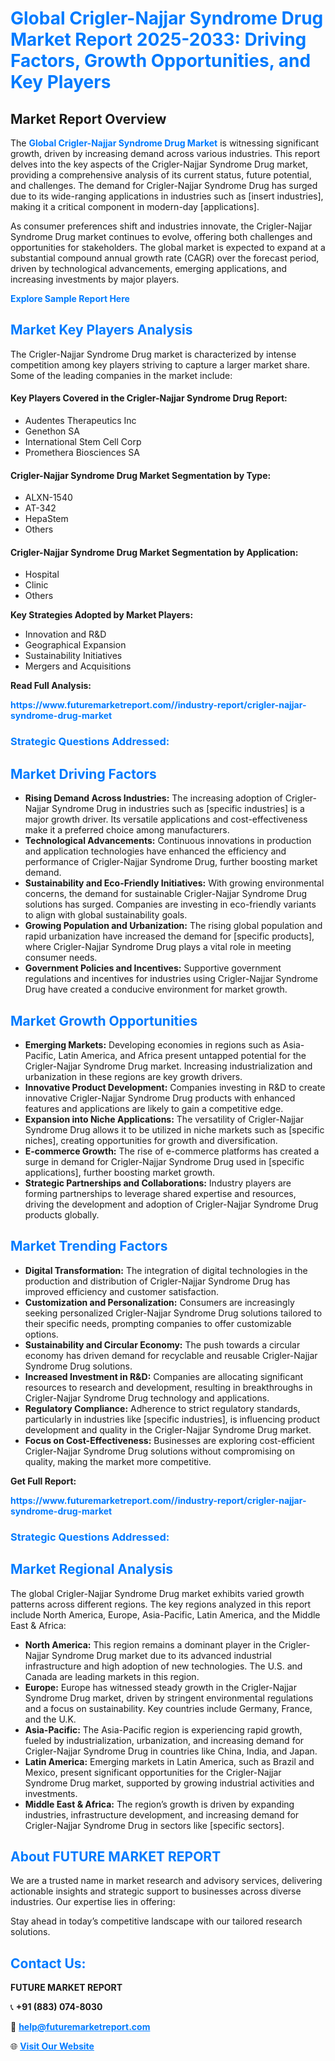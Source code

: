 <h1 style="color: #007BFF;">Global Crigler-Najjar Syndrome Drug Market Report 2025-2033: Driving Factors, Growth Opportunities, and Key Players</h1>

<section id="overview">
<h2>Market Report Overview</h2>
<p>The <a href="https://www.futuremarketreport.com//industry-report/crigler-najjar-syndrome-drug-market" style="color: #007BFF; text-decoration: none;"><strong>Global Crigler-Najjar Syndrome Drug Market</strong></a> is witnessing significant growth, driven by increasing demand across various industries. This report delves into the key aspects of the Crigler-Najjar Syndrome Drug market, providing a comprehensive analysis of its current status, future potential, and challenges. The demand for Crigler-Najjar Syndrome Drug has surged due to its wide-ranging applications in industries such as [insert industries], making it a critical component in modern-day [applications].</p>
<p>As consumer preferences shift and industries innovate, the Crigler-Najjar Syndrome Drug market continues to evolve, offering both challenges and opportunities for stakeholders. The global market is expected to expand at a substantial compound annual growth rate (CAGR) over the forecast period, driven by technological advancements, emerging applications, and increasing investments by major players.</p>
</section>

<section id="overview">
<p><a href="https://www.futuremarketreport.com//request-sample/reportId=86224" style="color: #007BFF; text-decoration: none;"><strong>Explore Sample Report Here</strong></a></p>
</section>

<section id="key-players">
<h2 style="color: #007BFF;">Market Key Players Analysis</h2>
<p>The Crigler-Najjar Syndrome Drug market is characterized by intense competition among key players striving to capture a larger market share. Some of the leading companies in the market include:</p>
<h4>Key Players Covered in the Crigler-Najjar Syndrome Drug Report:</h4>
<ul><li>Audentes Therapeutics Inc</li><li>Genethon SA</li><li>International Stem Cell Corp</li><li>Promethera Biosciences SA</li></ul>
<h4>Crigler-Najjar Syndrome Drug Market Segmentation by Type:</h4>
<ul><li>ALXN-1540</li><li>AT-342</li><li>HepaStem</li><li>Others</li></ul>

<h4>Crigler-Najjar Syndrome Drug Market Segmentation by Application:</h4>
<ul><li>Hospital</li><li>Clinic</li><li>Others</li></ul>
<p><strong>Key Strategies Adopted by Market Players:</strong></p>
<ul>
<li>Innovation and R&D</li>
<li>Geographical Expansion</li>
<li>Sustainability Initiatives</li>
<li>Mergers and Acquisitions</li>
</ul>
</section>

<section>
<p><strong>Read Full Analysis: </strong></p><a href="https://www.futuremarketreport.com//industry-report/crigler-najjar-syndrome-drug-market" style="color: #007BFF; text-decoration: none;"><strong>https://www.futuremarketreport.com//industry-report/crigler-najjar-syndrome-drug-market</strong></a>
<h3 style="color: #007BFF;">Strategic Questions Addressed:</h3>
</section>

<section id="driving-factors">
<h2 style="color: #007BFF;">Market Driving Factors</h2>
<ul>
<li><strong>Rising Demand Across Industries:</strong> The increasing adoption of Crigler-Najjar Syndrome Drug in industries such as [specific industries] is a major growth driver. Its versatile applications and cost-effectiveness make it a preferred choice among manufacturers.</li>
<li><strong>Technological Advancements:</strong> Continuous innovations in production and application technologies have enhanced the efficiency and performance of Crigler-Najjar Syndrome Drug, further boosting market demand.</li>
<li><strong>Sustainability and Eco-Friendly Initiatives:</strong> With growing environmental concerns, the demand for sustainable Crigler-Najjar Syndrome Drug solutions has surged. Companies are investing in eco-friendly variants to align with global sustainability goals.</li>
<li><strong>Growing Population and Urbanization:</strong> The rising global population and rapid urbanization have increased the demand for [specific products], where Crigler-Najjar Syndrome Drug plays a vital role in meeting consumer needs.</li>
<li><strong>Government Policies and Incentives:</strong> Supportive government regulations and incentives for industries using Crigler-Najjar Syndrome Drug have created a conducive environment for market growth.</li>
</ul>
</section>

<section id="growth-opportunities">
<h2 style="color: #007BFF;">Market Growth Opportunities</h2>
<ul>
<li><strong>Emerging Markets:</strong> Developing economies in regions such as Asia-Pacific, Latin America, and Africa present untapped potential for the Crigler-Najjar Syndrome Drug market. Increasing industrialization and urbanization in these regions are key growth drivers.</li>
<li><strong>Innovative Product Development:</strong> Companies investing in R&D to create innovative Crigler-Najjar Syndrome Drug products with enhanced features and applications are likely to gain a competitive edge.</li>
<li><strong>Expansion into Niche Applications:</strong> The versatility of Crigler-Najjar Syndrome Drug allows it to be utilized in niche markets such as [specific niches], creating opportunities for growth and diversification.</li>
<li><strong>E-commerce Growth:</strong> The rise of e-commerce platforms has created a surge in demand for Crigler-Najjar Syndrome Drug used in [specific applications], further boosting market growth.</li>
<li><strong>Strategic Partnerships and Collaborations:</strong> Industry players are forming partnerships to leverage shared expertise and resources, driving the development and adoption of Crigler-Najjar Syndrome Drug products globally.</li>
</ul>
</section>

<section id="trending-factors">
<h2 style="color: #007BFF;">Market Trending Factors</h2>
<ul>
<li><strong>Digital Transformation:</strong> The integration of digital technologies in the production and distribution of Crigler-Najjar Syndrome Drug has improved efficiency and customer satisfaction.</li>
<li><strong>Customization and Personalization:</strong> Consumers are increasingly seeking personalized Crigler-Najjar Syndrome Drug solutions tailored to their specific needs, prompting companies to offer customizable options.</li>
<li><strong>Sustainability and Circular Economy:</strong> The push towards a circular economy has driven demand for recyclable and reusable Crigler-Najjar Syndrome Drug solutions.</li>
<li><strong>Increased Investment in R&D:</strong> Companies are allocating significant resources to research and development, resulting in breakthroughs in Crigler-Najjar Syndrome Drug technology and applications.</li>
<li><strong>Regulatory Compliance:</strong> Adherence to strict regulatory standards, particularly in industries like [specific industries], is influencing product development and quality in the Crigler-Najjar Syndrome Drug market.</li>
<li><strong>Focus on Cost-Effectiveness:</strong> Businesses are exploring cost-efficient Crigler-Najjar Syndrome Drug solutions without compromising on quality, making the market more competitive.</li>
</ul>
</section>

<section>
<p><strong>Get Full Report: </strong></p><a href="https://www.futuremarketreport.com//industry-report/crigler-najjar-syndrome-drug-market" style="color: #007BFF; text-decoration: none;"><strong>https://www.futuremarketreport.com//industry-report/crigler-najjar-syndrome-drug-market</strong></a>
<h3 style="color: #007BFF;">Strategic Questions Addressed:</h3>
</section>


<section id="regional-analysis">
<h2 style="color: #007BFF;">Market Regional Analysis</h2>
<p>The global Crigler-Najjar Syndrome Drug market exhibits varied growth patterns across different regions. The key regions analyzed in this report include North America, Europe, Asia-Pacific, Latin America, and the Middle East & Africa:</p>
<ul>
<li><strong>North America:</strong> This region remains a dominant player in the Crigler-Najjar Syndrome Drug market due to its advanced industrial infrastructure and high adoption of new technologies. The U.S. and Canada are leading markets in this region.</li>
<li><strong>Europe:</strong> Europe has witnessed steady growth in the Crigler-Najjar Syndrome Drug market, driven by stringent environmental regulations and a focus on sustainability. Key countries include Germany, France, and the U.K.</li>
<li><strong>Asia-Pacific:</strong> The Asia-Pacific region is experiencing rapid growth, fueled by industrialization, urbanization, and increasing demand for Crigler-Najjar Syndrome Drug in countries like China, India, and Japan.</li>
<li><strong>Latin America:</strong> Emerging markets in Latin America, such as Brazil and Mexico, present significant opportunities for the Crigler-Najjar Syndrome Drug market, supported by growing industrial activities and investments.</li>
<li><strong>Middle East & Africa:</strong> The region’s growth is driven by expanding industries, infrastructure development, and increasing demand for Crigler-Najjar Syndrome Drug in sectors like [specific sectors].</li>
</ul>
</section>

<footer>
<h2 style="color: #007BFF;">About FUTURE MARKET REPORT</h2>
<p>We are a trusted name in market research and advisory services, delivering actionable insights and strategic support to businesses across diverse industries. Our expertise lies in offering:</p>

<p>Stay ahead in today’s competitive landscape with our tailored research solutions.</p>

<h2 style="color: #007BFF;">Contact Us:</h2>
<p><strong>FUTURE MARKET REPORT</strong></p>
<p>📞 <strong>+91 (883) 074-8030</strong></p>
<p>📧 <strong><a href="mailto:help@futuremarketreport.com" style="color: #007BFF;">help@futuremarketreport.com</a></strong></p>
<p>🌐 <strong><a href="https://www.futuremarketreport.com/" style="color: #007BFF;">Visit Our Website</a></strong></p>
</footer>